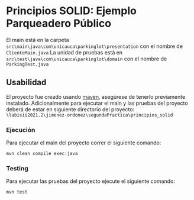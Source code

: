 # Principios SOLID: Ejemplo Parqueadero Público
El main está en la carpeta `src\main\java\com\unicauca\parkinglot\presentation` con el nombre de `ClienteMain.java` 
La unidad de pruebas está en `src\test\java\com\unicauca\parkinglot\domain` con el nombre  de `ParkingTest.java`
## Usabilidad
El proyecto fue creado usando [maven](https://maven.apache.org/), asegúrese  de tenerlo previamente instalado.
Adicionalmente para ejecutar el main y las pruebas del proyecto deberá de estar en siguiente directorio del proyecto:
`\labisii2021.2\jimenez-ordonez\segundaPractica\principios_solid`
### Ejecución
Para ejecutar el main del proyecto correr el siguiente comando:
~~~
mvn clean compile exec:java
~~~
### Testing
Para ejecutar las pruebas del proyecto ejecute el siguiente comando:
~~~
mvn test
~~~
